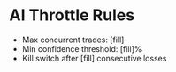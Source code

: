 # AI Throttle Rules
- Max concurrent trades: [fill]  
- Min confidence threshold: [fill]%  
- Kill switch after [fill] consecutive losses  
